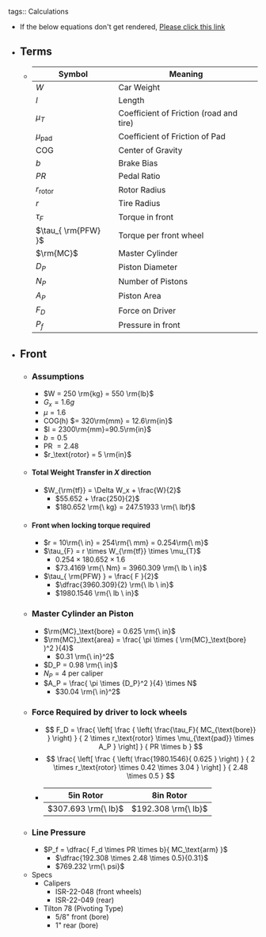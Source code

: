 tags:: Calculations

- If the below equations don't get rendered, [Please click this link](https://drive.google.com/file/d/1hOSncWR7QG6lncuYTg90YIkjurCy_eMa/preview)
- ## Terms
	- | Symbol              | Meaning                                 |
	  | ------------------- | --------------------------------------- |
	  | $W$                 | Car Weight                              |
	  | $l$                 | Length                                  |
	  | $\mu_{T}$           | Coefficient of Friction (road and tire) |
	  | $\mu_{\text{pad}}$  | Coefficient of Friction of Pad          |
	  | COG                 | Center of Gravity                       |
	  | $b$                 | Brake Bias                              |
	  | $PR$                | Pedal Ratio                             |
	  | $r_\text{rotor}$    | Rotor Radius                            |
	  | $r$                 | Tire Radius                             |
	  | $\tau_{ F }$        | Torque in front                         |
	  | $\tau_{ \rm{PFW} }$ | Torque per front wheel                  |
	  | $\rm{MC}$           | Master Cylinder                         |
	  | $D_P$               | Piston Diameter                         |
	  | $N_P$               | Number of Pistons                       |
	  | $A_P$               | Piston Area                             |
	  | $F_D$               | Force on Driver                         |
	  | $P_f$               | Pressure in front                       |
- ## Front
	- ### Assumptions
		- $W = 250 \rm{kg} = 550 \rm{lb}$
		- $G_x = 1.6g$
		- $\mu = 1.6$
		- COG(h) $= 320\rm{mm} = 12.6\rm{in}$
		- $l = 2300\rm{mm}=90.5\rm{in}$
		- $b = 0.5$
		- PR $= 2.48$
		- $r_\text{rotor} = 5 \rm{in}$
	- #### Total Weight Transfer in $X$ direction
		- $W_{\rm{tf}} = \Delta W_x + \frac{W}{2}$
			- $55.652 + \frac{250}{2}$
			- $180.652 \rm{\ kg} = 247.51933 \rm{\ lbf}$
	- #### Front when locking torque required
		- $r = 10\rm{\ in} = 254\rm{\ mm} = 0.254\rm{\ m}$
		- $\tau_{F} = r \times W_{\rm{tf}} \times \mu_{T}$
			- $0.254 \times 180.652 \times 1.6$
			- $73.4169 \rm{\ Nm} = 3960.309 \rm{\ lb \ in}$
		- $\tau_{ \rm{PFW} } = \frac{ F  }{2}$
			- $\dfrac{3960.309}{2} \rm{\ lb \ in}$
			- $1980.1546 \rm{\ lb \ in}$
	- ### Master Cylinder an Piston
		- $\rm{MC}_\text{bore} = 0.625 \rm{\ in}$
		- $\rm{MC}_\text{area} = \frac{ \pi \times ( \rm{MC}_\text{bore} )^2 }{4}$
			- $0.31 \rm{\ in}^2$
		- $D_P = 0.98 \rm{\ in}$
		- $N_P = 4$ per caliper
		- $A_P = \frac{ \pi \times {D_P}^2 }{4} \times N$
			- $30.04 \rm{\ in}^2$
	- ### Force Required by driver to lock wheels
		- $$
		  F_D =
		  \frac{
		  \left[
		    \frac
		    {
		  	  \left(
		      \frac{\tau_F}{ MC_{\text{bore}} }
		      \right)
		    }
		    {
		      2 \times r_\text{rotor} \times \mu_{\text{pad}} \times A_P
		    }
		  \right]
		  }
		  {
		  	PR \times b
		  }
		  $$
		- $$
		  \frac{
		    \left[
		      \frac
		      {
		    	  \left(
		        \frac{1980.1546}{ 0.625 }
		        \right)
		      }
		      {
		        2 \times r_\text{rotor} \times 0.42 \times 3.04
		      }
		    \right]
		  }
		  {
		    	2.48 \times 0.5
		  }
		  $$
		- | 5in Rotor           | 8in Rotor           |
		  | ------------------- | ------------------- |
		  | $307.693 \rm{\ lb}$ | $192.308 \rm{\ lb}$ |
	- ### Line Pressure
		- $P_f = \dfrac{ F_d \times PR \times b}{ MC_\text{arm} }$
			- $\dfrac{192.308 \times 2.48 \times 0.5}{0.31}$
			- $769.232 \rm{\ psi}$
	- Specs
		- Calipers
			- ISR-22-048 (front wheels)
			- ISR-22-049 (rear)
		- Tilton 78 (Pivoting Type)
			- 5/8" front (bore)
			- 1" rear (bore)